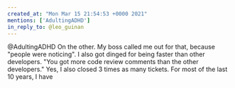 ```yaml
---
created_at: "Mon Mar 15 21:54:53 +0000 2021"
mentions: ['AdultingADHD']
in_reply_to: @leo_guinan
---
```


@AdultingADHD On the other. My boss called me out for that, because "people were noticing". I also got dinged for being faster than other developers. "You got more code review comments than the other developers." Yes, I also closed 3 times as many tickets. For most of the last 10 years, I have